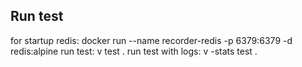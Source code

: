 ## Run test

for startup redis:
    docker run --name recorder-redis -p 6379:6379 -d redis:alpine
run test:
    v test .
run test with logs:
    v -stats test .